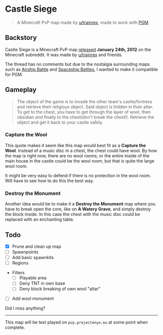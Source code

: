 # Castle Siege

>A Minecraft PvP map made by [u/trainrex](https://www.reddit.com/user/trainrex/), made to work with [PGM](https://github.com/PGMDev/PGM).

## Backstory

Castle Siege is a Minecraft PvP map [released](https://www.reddit.com/comments/ouzsr) **January 24th, 2012** on the Minecraft subreddit. It was made by [u/trainrex](https://www.reddit.com/user/trainrex/) and friends.

The thread has no comments but due to the nostalgia surrounding maps such as [Airship Battle](https://www.minecraftforum.net/forums/mapping-and-modding-java-edition/maps/1487240) and [Spaceship Battles](https://www.minecraftforum.net/forums/mapping-and-modding-java-edition/maps/1500489), I wanted to make it compatible for PGM.

## Gameplay

>The object of the game is to invade the other team's castle/fortress and retrieve their religious object. Said object is hidden in their altar. To get to the chest, you have to get through the layer of wool, then obsidian and finally to the chest(don't break the chest!). Retrieve the object and get it back to your castle safely.

### Capture the Wool

This quote makes it seem like this map would best fit as a **Capture the Wool**. Instead of a music disc in a chest, the chest could have wool. By how the map is right now, there are no wool rooms; or the entire inside of the main house in the castle could be the wool room, but that is quite the large wool room. 

It might be very easy to defend if there is no protection in the wool room. Will have to see how to do this the best way.

### Destroy the Monument

Another idea would be to make it a **Destroy the Monument** map where you have to break open the core, like on **A Watery Grave**, and simply destroy the block inside. In this case the chest with the music disc could be replaced with an enchanting table.

## Todo

- [X] Prune and clean up map
- [ ] Spawnpoints
- [ ] Add basic spawnkits
- [ ] Regions
- Filters
  - [ ] Playable area
  - [ ] Deny TNT in own base
  - [ ] Deny block breaking of own wool "altar"
- [ ] Add wool monument

Did I miss anything?

-----

This map will be test played on `pvp.projectenyo.eu` at some point when complete.
